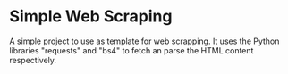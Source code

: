 # Simple Web Scraping

A simple project to use as template for web scrapping. It uses the Python libraries "requests" and "bs4" to fetch an parse the HTML content respectively.
